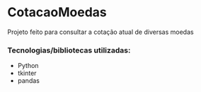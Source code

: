 # CotacaoMoedas
Projeto feito para consultar a cotação atual de diversas moedas
### Tecnologias/bibliotecas utilizadas:
  - Python
  - tkinter
  - pandas
